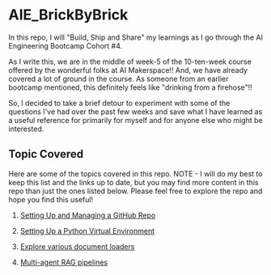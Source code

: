 # AIE_BrickByBrick

In this repo, I will "Build, Ship and Share" my learnings as I go through the AI Engineering Bootcamp Cohort #4.

As I write this, we are in the middle of week-5 of the 10-ten-week course offered by the wonderful folks at AI Makerspace!!  And, we have already covered a lot of ground in the course.  As someone from an earlier bootcamp mentioned, this definitely feels like "drinking from a firehose"!!

So, I decided to take a brief detour to experiment with some of the questions I've had over the past few weeks and 
save what I have learned as a useful reference for primarily for myself and for anyone else who might be interested.


## Topic Covered
Here are some of the topics covered in this repo.
NOTE - I will do my best to keep this list and the links up to date, but you may find more content in this repo than
just the ones listed below.  Please feel free to explore the repo and hope you find this useful!

1.  [Setting Up and Managing a GitHub Repo](gitRepoManagement)

2.  [Setting Up a Python Virtual Environment](AIE_BrickByBrick/pythonEnvironment)

3.  [Explore various document loaders](AIE_BrickByBrick/documentLoaders)

4.  [Multi-agent RAG pipelines](AIE_BrickByBrick/multiagentExplorations)

